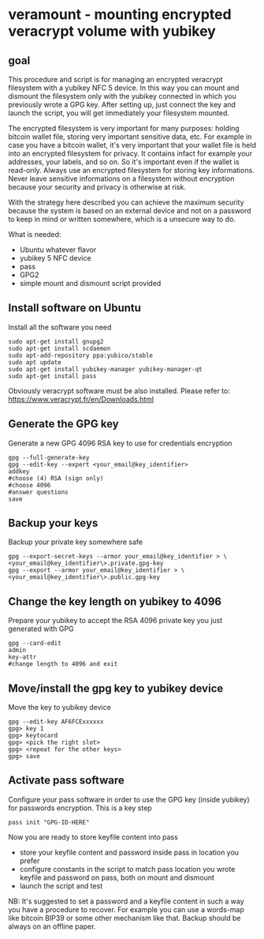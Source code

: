 # veramount - mounting encrypted veracrypt volume with yubikey

## goal

This procedure and script is for managing an encrypted veracrypt filesystem with a yubikey NFC 5 device. In this way you can mount and dismount the filesystem only with the yubikey connected in which you previously wrote a GPG key. After setting up, just connect the key and launch the script, you will get immediately your filesystem mounted.

 The encrypted filesystem is very important for many purposes: holding bitcoin wallet file, storing very important sensitive data, etc. For example in case you have a bitcoin wallet, it's very important that your wallet file is held into an encrypted filesystem for privacy. It contains infact for example your addresses, your labels, and so on. So it's important even if the wallet is read-only. Always use an encrypted filesystem for storing key informations. Never leave sensitive informations on a filesystem without encryption because your security and privacy is otherwise at risk. 

 With the strategy here described you can achieve the maximum security because the system is based on an external device and not on a password to keep in mind or written somewhere, which is a unsecure way to do.

 What is needed:

 - Ubuntu whatever flavor
 - yubikey 5 NFC device
 - pass
 - GPG2
 - simple mount and dismount script provided

## Install software on Ubuntu

 Install all the software you need

```console
sudo apt-get install gnupg2
sudo apt-get install scdaemon
sudo apt-add-repository ppa:yubico/stable
sudo apt update
sudo apt-get install yubikey-manager yubikey-manager-qt
sudo apt-get install pass
```

 Obviously veracrypt software must be also installed. Please refer to: https://www.veracrypt.fr/en/Downloads.html

## Generate the GPG key

 Generate a new GPG 4096 RSA key to use for credentials encryption

```console
gpg --full-generate-key
gpg --edit-key --expert <your_email@key_identifier>
addkey
#choose (4) RSA (sign only)
#choose 4096
#answer questions
save
```

## Backup your keys

 Backup your private key somewhere safe

```console
gpg --export-secret-keys --armor your_email@key_identifier > \<your_email@key_identifier\>.private.gpg-key
gpg --export --armor your_email@key_identifier > \<your_email@key_identifier\>.public.gpg-key
```

## Change the key length on yubikey to 4096

 Prepare your yubikey to accept the RSA 4096 private key you just generated with GPG

```console
gpg --card-edit 
admin
key-attr
#change length to 4096 and exit
```

## Move/install the gpg key to yubikey device

 Move the key to yubikey device

```console
gpg --edit-key AF6FCExxxxxx
gpg> key 1
gpg> keytocard
gpg> <pick the right slot>
gpg> <repeat for the other keys>
gpg> save
```

## Activate pass software

 Configure your pass software in order to use the GPG key (inside yubikey) for passwords encryption. This is a key step

```console
pass init "GPG-ID-HERE"
```

 Now you are ready to store keyfile content into pass

 - store your keyfile content and password inside pass in location you prefer
 - configure constants in the script to match pass location you wrote keyfile and password on pass, both on mount and dismount
 - launch the script and test


 NB: It's suggested to set a password and a keyfile content in such a way you have a procedure to recover. For example you can use a words-map like bitcoin BIP39 or some other mechanism like that. Backup should be always on an offline paper.


